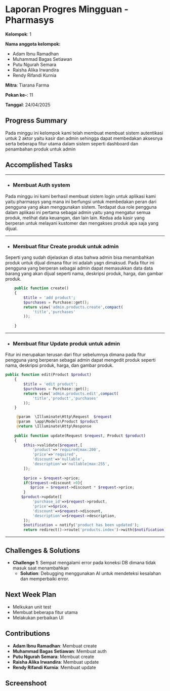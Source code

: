 # Laporan Progres Mingguan - Pharmasys

**Kelompok**: 1

**Nama anggota kelompok:**
- Adam Ibnu Ramadhan
- Muhammad Bagas Setiawan
- Putu Ngurah Semara
- Raisha Alika Irwandira 
- Rendy Rifandi Kurnia

**Mitra**: Tiarana Farma

**Pekan ke-**: 11

**Tanggal**: 24/04/2025

## Progress Summary
Pada minggu ini kelompok kami telah membuat membuat sistem autentikasi untuk 2 aktor yaitu kasir dan admin sehingga dapat membedakan aksesnya serta beberapa fitur utama dalam sistem seperti dashboard dan penambahan produk untuk admin

## Accomplished Tasks

---

- ### Membuat Auth system
Pada minggu ini kami berhasil membuat sistem login untuk aplikasi kami yaitu pharmasys yang mana ini berfungsi untuk membedakan peran dari pengguna yang akan menggunakan sistem. Terdapat dua role pengguna dalam aplikasi ini pertama sebagai admin yaitu yang mengatur semua produk, melihat data keuangan, dan lain lain. Kedua ada kasir yang berperan untuk melayani kustomer dan mengakses produk apa saja yang dijual.

---

- ### Membuat fitur Create produk untuk admin 
Seperti yang sudah dijelaskan di atas bahwa admin bisa menambahkan produk untuk dijual dimana fitur ini adalah yagn dimaksud. Pada fitur ini pengguna yang berperan sebagai admin dapat memasukkan data data barang yang akan dijual seperti nama, deskripsi produk, harga, dan gambar produk. 

``` php
    public function create()
    {
        $title = 'add product';
        $purchases = Purchase::get();
        return view('admin.products.create',compact(
            'title','purchases'
        ));
        
    }
```
---


- ### Membuat fitur Update produk untuk admin
Fitur ini merupakan terusan dari fitur sebelumnya dimana pada fitur pengguna yang berperan sebagai admin dapat mengedit produk seperti nama, deskripsi produk, harga, dan gambar produk. 

``` php
public function edit(Product $product)
    {
        $title = 'edit product';
        $purchases = Purchase::get();
        return view('admin.products.edit',compact(
            'title','product','purchases'
        ));
    }

     @param  \Illuminate\Http\Request  $request
     @param  \app\Models\Product $product
     @return \Illuminate\Http\Response
     
    public function update(Request $request, Product $product)
    {
        $this->validate($request,[
            'product'=>'required|max:200',
            'price'=>'required',
            'discount'=>'nullable',
            'description'=>'nullable|max:255',
        ]);
        
        $price = $request->price;
        if($request->discount >0){
           $price = $request->discount * $request->price;
        }
       $product->update([
            'purchase_id'=>$request->product,
            'price'=>$price,
            'discount'=>$request->discount,
            'description'=>$request->description,
        ]);
        $notification = notify('product has been updated');
        return redirect()->route('products.index')->with($notification);}
```

---

## Challenges & Solutions
- **Challenge 1**: Sempat mengalami error pada koneksi DB dimana tidak masuk saat menambahkan
  - **Solution**: Debugging menggunakan AI untuk mendeteksi kesalahan dan memperbaiki error.

## Next Week Plan
- Melkukan unit test
- Membuat beberapa fitur utama
- Melakukan perbaikan UI

## Contributions
- **Adam Ibnu Ramadhan**: Membuat create
- **Muhammad Bagas Setiawan**: Membuat auth 
- **Putu Ngurah Semara**: Membuat create
- **Raisha Alika Irwandira**: Membuat update 
- **Rendy Rifandi Kurnia**: Membuat update

## Screenshoot

